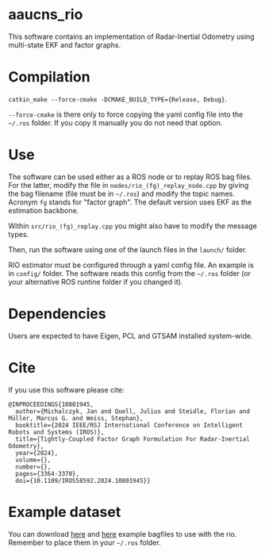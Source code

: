 # aaucns_rio
This software contains an implementation of Radar-Inertial Odometry using multi-state EKF and factor graphs.

# Compilation
`catkin_make --force-cmake -DCMAKE_BUILD_TYPE={Release, Debug}`.

`--force-cmake` is there only to force copying the yaml config file into the
`~/.ros` folder. If you copy it manually you do not need that option.

# Use
The software can be used either as a ROS node or to replay ROS bag files.
For the latter, modify the file in `nodes/rio_(fg)_replay_node.cpp` by giving the
bag filename (file must be in `~/.ros`) and modify the topic names. Acronym `fg` stands for "factor graph".
The default version uses EKF as the estimation backbone.

Within `src/rio_(fg)_replay.cpp` you might also have to modify the message types.

Then, run the software using one of the launch files in the `launch/` folder.

RIO estimator must be configured through a yaml config file. An example is in `config/` folder.
The software reads this config from the `~/.ros` folder (or your alternative ROS runtine folder if you changed it). 

# Dependencies

Users are expected to have Eigen, PCL and GTSAM installed system-wide.

# Cite

If you use this software please cite:
```
@INPROCEEDINGS{10801945,
  author={Michalczyk, Jan and Quell, Julius and Steidle, Florian and Müller, Marcus G. and Weiss, Stephan},
  booktitle={2024 IEEE/RSJ International Conference on Intelligent Robots and Systems (IROS)}, 
  title={Tightly-Coupled Factor Graph Formulation For Radar-Inertial Odometry}, 
  year={2024},
  volume={},
  number={},
  pages={3364-3370},
  doi={10.1109/IROS58592.2024.10801945}}
```

# Example dataset

You can download [here](https://cns-data.aau.at/rio_dataset/awr_6.bag) and [here](https://cns-data.aau.at/rio_dataset/awr_7.bag) example bagfiles to use with the rio.
Remember to place them in your `~/.ros` folder.
